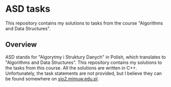 # ASD tasks

This repository contains my solutions to tasks from the course "Algorithms and
Data Structures".

## Overview

ASD stands for "Algorytmy i Struktury Danych" in Polish, which translates to
"Algorithms and Data Structures". This repository contains my solutions to the
tasks from this course. All the solutions are written in C++. Unfortunately,
the task statements are not provided, but I believe they can be found somewhere
on [sio2.mimuw.edu.pl](https://sio2.mimuw.edu.pl/).
